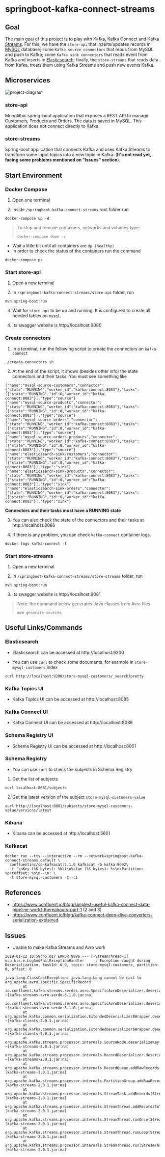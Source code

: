 # springboot-kafka-connect-streams

## Goal

The main goal of this project is to play with [Kafka](https://kafka.apache.org),
[Kafka Connect](https://docs.confluent.io/current/connect/index.html) and
[Kafka Streams](https://docs.confluent.io/current/streams/index.html). For this, we have the `store-api` that
inserts/updates records in [MySQL](https://www.mysql.com) database; some `Kafka source connectors` that reads from MySQL
and push to Kafka; some `Kafka sink connectors` that reads event from Kafka and inserts in
[Elasticsearch](https://www.elastic.co); finally, the `store-streams` that reads data from Kafka, treats them using
Kafka Streams and push new events Kafka. 

## Microservices

![project-diagram](images/project-diagram.png)

### store-api

Monolithic spring-boot application that exposes a REST API to manage Customers, Products and Orders. The data is saved
in MySQL. This application does not connect directly to Kafka. 

### store-streams

Spring-boot application that connects Kafka and uses Kafka Streams to transform some input topics into a new topic in
Kafka. (**It's not read yet, facing some problems mentioned on "Issues" section**).  

## Start Environment

### Docker Compose

1. Open one terminal

2. Inside `/springboot-kafka-connect-streams` root folder run
```
docker-compose up -d
```
> To stop and remove containers, networks and volumes type:
> ```
> docker-compose down -v
> ```

- Wait a little bit until all containers are `Up (healthy)`
- In order to check the status of the containers run the command
```
docker-compose ps
```

### Start store-api

1. Open a new terminal

2. In `/springboot-kafka-connect-streams/store-api` folder, run
```
mvn spring-boot:run
```

3. Wait for `store-api` to be up and running. It is configured to create all needed tables on `mysql`.

4. Its swagger website is http://localhost:9080

### Create connectors

1. In a terminal, run the following script to create the connectors on `kafka-connect`
```
./create-connectors.sh
```

2. At the end of the script, it shows (besides other info) the state connectors and their tasks. You must see something like
```
{"name":"mysql-source-customers","connector":{"state":"RUNNING","worker_id":"kafka-connect:8083"},"tasks":[{"state":"RUNNING","id":0,"worker_id":"kafka-connect:8083"}],"type":"source"}
{"name":"mysql-source-products","connector":{"state":"RUNNING","worker_id":"kafka-connect:8083"},"tasks":[{"state":"RUNNING","id":0,"worker_id":"kafka-connect:8083"}],"type":"source"}
{"name":"mysql-source-orders","connector":{"state":"RUNNING","worker_id":"kafka-connect:8083"},"tasks":[{"state":"RUNNING","id":0,"worker_id":"kafka-connect:8083"}],"type":"source"}
{"name":"mysql-source-orders_products","connector":{"state":"RUNNING","worker_id":"kafka-connect:8083"},"tasks":[{"state":"RUNNING","id":0,"worker_id":"kafka-connect:8083"}],"type":"source"}
{"name":"elasticsearch-sink-customers","connector":{"state":"RUNNING","worker_id":"kafka-connect:8083"},"tasks":[{"state":"RUNNING","id":0,"worker_id":"kafka-connect:8083"}],"type":"sink"}
{"name":"elasticsearch-sink-products","connector":{"state":"RUNNING","worker_id":"kafka-connect:8083"},"tasks":[{"state":"RUNNING","id":0,"worker_id":"kafka-connect:8083"}],"type":"sink"}
{"name":"elasticsearch-sink-orders","connector":{"state":"RUNNING","worker_id":"kafka-connect:8083"},"tasks":[{"state":"RUNNING","id":0,"worker_id":"kafka-connect:8083"}],"type":"sink"}
```
**Connectors and their tasks must have a RUNNING state**

3. You can also check the state of the connectors and their tasks at http://localhost:8086

4. If there is any problem, you can check `kafka-connect` container logs.
```
docker logs kafka-connect -f
```

### Start store-streams

1. Open a new terminal

2. In `/springboot-kafka-connect-streams/store-streams` folder, run
```
mvn spring-boot:run
```

3. Its swagger website is http://localhost:9081

> Note: the command below generates Java classes from Avro files
> ```
> mvn generate-sources
> ```

## Useful Links/Commands

### Elasticsearch

- Elasticsearch can be accessed at http://localhost:9200

- You can use `curl` to check some documents, for example in `store-mysql-customers` index
```
curl http://localhost:9200/store-mysql-customers/_search?pretty
```

### Kafka Topics UI

- Kafka Topics UI can be accessed at http://localhost:8085

### Kafka Connect UI

- Kafka Connect UI can be accessed at http://localhost:8086

### Schema Registry UI

- Schema Registry UI can be accessed at http://localhost:8001

### Schema Registry

- You can use `curl` to check the subjects in Schema Registry

1. Get the list of subjects
```
curl localhost:8081/subjects
```
2. Get the latest version of the subject `store-mysql-customers-value`
```
curl http://localhost:8081/subjects/store-mysql-customers-value/versions/latest
```

### Kibana

- Kibana can be accessed at http://localhost:5601

### Kafkacat

```
docker run --tty --interactive --rm --network=springboot-kafka-connect-streams_default \
  confluentinc/cp-kafkacat:5.1.0 kafkacat -b kafka:9092\
  -f '\nKey (%K bytes): %k\t\nValue (%S bytes): %s\n\Partition: %p\tOffset: %o\n--\n' \
  -t store-mysql-customers -C -c1
```

## References

- https://www.confluent.io/blog/simplest-useful-kafka-connect-data-pipeline-world-thereabouts-part-1 (2 and 3)
- https://www.confluent.io/blog/kafka-connect-deep-dive-converters-serialization-explained

## Issues

- Unable to make Kafka Streams and Avro work
```
2019-01-12 10:58:45.017 ERROR 8086 --- [-StreamThread-1] o.a.k.s.e.LogAndFailExceptionHandler     : Exception caught during Deserialization, taskId: 0_0, topic: store-mysql-customers, partition: 0, offset: 0

java.lang.ClassCastException: java.lang.Long cannot be cast to org.apache.avro.specific.SpecificRecord
        at io.confluent.kafka.streams.serdes.avro.SpecificAvroDeserializer.deserialize(SpecificAvroDeserializer.java:66) ~[kafka-streams-avro-serde-5.1.0.jar:na]
        at io.confluent.kafka.streams.serdes.avro.SpecificAvroDeserializer.deserialize(SpecificAvroDeserializer.java:38) ~[kafka-streams-avro-serde-5.1.0.jar:na]
        at org.apache.kafka.common.serialization.ExtendedDeserializer$Wrapper.deserialize(ExtendedDeserializer.java:65) ~[kafka-clients-2.0.1.jar:na]
        at org.apache.kafka.common.serialization.ExtendedDeserializer$Wrapper.deserialize(ExtendedDeserializer.java:55) ~[kafka-clients-2.0.1.jar:na]
        at org.apache.kafka.streams.processor.internals.SourceNode.deserializeKey(SourceNode.java:59) ~[kafka-streams-2.0.1.jar:na]
        at org.apache.kafka.streams.processor.internals.RecordDeserializer.deserialize(RecordDeserializer.java:65) ~[kafka-streams-2.0.1.jar:na]
        at org.apache.kafka.streams.processor.internals.RecordQueue.addRawRecords(RecordQueue.java:97) [kafka-streams-2.0.1.jar:na]
        at org.apache.kafka.streams.processor.internals.PartitionGroup.addRawRecords(PartitionGroup.java:117) [kafka-streams-2.0.1.jar:na]
        at org.apache.kafka.streams.processor.internals.StreamTask.addRecords(StreamTask.java:677) [kafka-streams-2.0.1.jar:na]
        at org.apache.kafka.streams.processor.internals.StreamThread.addRecordsToTasks(StreamThread.java:943) [kafka-streams-2.0.1.jar:na]
        at org.apache.kafka.streams.processor.internals.StreamThread.runOnce(StreamThread.java:831) [kafka-streams-2.0.1.jar:na]
        at org.apache.kafka.streams.processor.internals.StreamThread.runLoop(StreamThread.java:767) [kafka-streams-2.0.1.jar:na]
        at org.apache.kafka.streams.processor.internals.StreamThread.run(StreamThread.java:736) [kafka-streams-2.0.1.jar:na]
```
